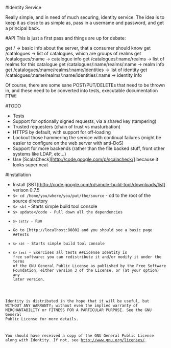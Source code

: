 #Identity Service

Really simple, and in need of much securing, identity service. The idea is to keep it as close to as simple as, pass in a username and password, and get a principal back.

#API
This is just a first pass and things are up for debate:

get / -> basic info about the server, that a consumer should know
get /catalogues -> list of catalogues, which are groups of realms
get /catalogues/:name -> catalogue info
get /catalogues/:name/realms -> list of realms for this catalogue
get /catalogues/:name/realms/:name -> realm info
get /catalogues/:name/realms/:name/identities -> list of identity
get /catalogues/:name/realms/:name/identities/:name -> identity info

Of course, there are some sane POST/PUT/DELETEs that need to be thrown in, and these need to be converted into tests, executable documentation FTW!

#TODO
* Tests
* Support for optionally signed requests, via a shared key (tampering)
* Trusted requesters (chain of trust vs masturbation)
* HTTPS by default, with support for off-loading
* Lockout those hammering the service with continual failures (might be easier to configure on the web server with anti-DoS)
* Support for more backends (rather than the file backed stuff, front other systems like LDAP, etc...)
* Use [ScalaCheck][http://code.google.com/p/scalacheck/] because it looks super neat

#Installation
* Install [SBT][http://code.google.com/p/simple-build-tool/downloads/list] verison 0.7.5
* <code>$> cd /home/you/where/you/put/the/source</code> - cd to the root of the source directory
* <code>$> sbt</code> - Starts simple build tool console
* <code>$> update</code - Pull down all the dependencies
* <code>$> jetty</code> - Run
* Go to [http://localhost:8080] and you should see a basic page
##Tests
* <code>$> sbt</code> - Starts simple build tool console
* <code>$> test</code> - Exercises all tests
##License
Identity is free software: you can redistribute it and/or modify it under the terms of the GNU General Public License as published by the Free Software Foundation, either version 3 of the License, or (at your option) any later version.
  
Identity is distributed in the hope that it will be useful, but WITHOUT ANY WARRANTY; without even the implied warranty of MERCHANTABILITY or FITNESS FOR A PARTICULAR PURPOSE. See the GNU General Public License for more details.
  
You should have received a copy of the GNU General Public License along with Identity. If not, see http://www.gnu.org/licenses/.